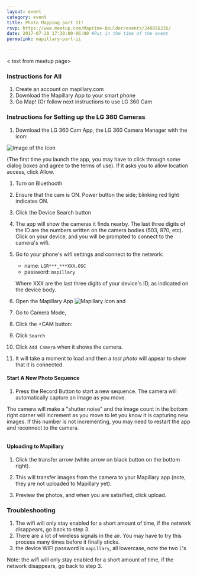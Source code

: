 ```yaml
---
layout: event
category: event
title: Photo Mapping part II!
rsvp: https://www.meetup.com/Maptime-Boulder/events/240856226/
date: 2017-07-20 17:30:00-06:00 #Put in the time of the event
permalink: mapillary-part-ii

---
```



< text from meetup page>


### Instructions for All

1. Create an account on mapillary.com
2. Download the Mapillary App to your smart phone
3. Go Map! (Or follow next instructions to use LG 360 Cam


### Instructions for Setting up the LG 360 Cameras

1. Download the LG 360 Cam App, the LG 360 Camera Manager with the icon:

![Image of the Icon]({{site.baseurl}}/assets/img/360_app_logo.jpeg)

(The first time you launch the app, you may have to click through some dialog boxes and agree to the terms of use). If it asks you to allow location access, click Allow.

1. Turn on Bluethooth

1. Ensure that the cam is ON. Power button the side; blinking red light indicates ON.

1. Click the Device Search button

1. The app will show the cameras it finds nearby. The last three digits of the ID are the numbers written on the camera bodies (503, 870, etc). Click on your device, and you will be prompted to connect to the camera's wifi.

1. Go to your phone's wifi settings and connect to the network: 

	- name: `LGR***_***XXX.OSC`
	- password: `mapillary`

	Where XXX are the last three digits of your device's ID, as indicated on the device body.
	
	
1. Open the Mapillary App ![Mapillary Icon]() and 

1. Go to Camera Mode, ![]()

1. Click the +CAM button:	![]()

1. Click `Search`

1. Click `Add Camera`	when it shows the camera.


1. It will take a moment to load and then a _test photo_ will appear to show that it is connected.


#### Start A New Photo Sequence 

1. Press the Record Button to start a new sequence. The camera will automatically capture an image as you move. 

The camera will make a "shutter noise" and the image count in the bottom right corner will increment as you move to let you know it is capturing new images. If this number is not incrementing, you may need to restart the app and reconnect to the camera.

![]()


#### Uploading to Mapillary

1. Click the transfer arrow (white arrow on black button on the bottom right).

1. This will transfer images from the camera to your Mapillary app (note, they are not uploaded to Mapillary yet).

1. Preview the photos, and when you are satisified, click upload.


### Troubleshooting

1. The wifi will only stay enabled for a short amount of time, if the network disappears, go back to step 3. 
2. There are a lot of wireless signals in the air. You may have to try this process many times before it finally sticks.
3. the device WIFI password is `mapillary`, all lowercase, note the two `l`'s



Note: the wifi will only stay enabled for a short amount of time, if the network disappears, go back to step 3.